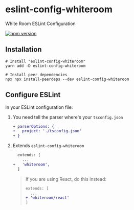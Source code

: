 # eslint-config-whiteroom

White Room ESLint Configuration

[![npm version](https://badge.fury.io/js/eslint-config-whiteroom.svg)](https://badge.fury.io/js/eslint-config-whiteroom)

## Installation

```
# Install "eslint-config-whiteroom"
yarn add -D eslint-config-whiteroom

# Install peer dependencies
npx npx install-peerdeps --dev eslint-config-whiteroom
```

## Configure ESLint

In your ESLint configuration file:

1. You need tell the parser where's your `tsconfig.json`

   ```diff
   + parserOptions: {
   +   project: './tsconfig.json'
   + }
   ```

2. Extends `eslint-config-whiteroom`

   ```diff
     extends: [
       ...
   +   'whiteroom',
     ]
   ```

   > If you are using React, do this instead:
   >
   > ```diff
   > extends: [
   >   ...
   > + 'whiteroom/react'
   > ]
   > ```
